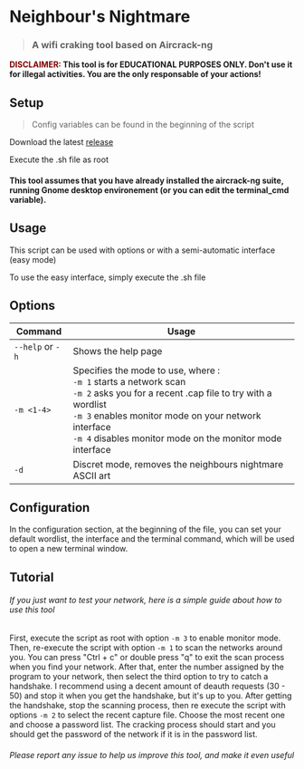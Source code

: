 # Neighbour's Nightmare

> ### A wifi craking tool based on Aircrack-ng

**<span style="color:#7E0000">DISCLAIMER:</span> This tool is for EDUCATIONAL PURPOSES ONLY.
Don't use it for illegal activities. You are the only responsable of your actions!**

## Setup

> Config variables can be found in the beginning of the script

Download the latest [release](https://github.com/xil-f-dev/Neighbors-Nightmare/releases)

Execute the .sh file as root

#### This tool assumes that you have already installed the **aircrack-ng** suite, running **Gnome desktop environement** (or you can edit the terminal_cmd variable).

## Usage

This script can be used with options or with a semi-automatic interface (easy mode)

To use the easy interface, simply execute the .sh file

## Options

| Command          | Usage |
| ---------------- | --------------- |
| `--help` or `-h` | Shows the help page |
| `-m <1-4>`       | Specifies the mode to use, where :<br/>`-m 1` starts a network scan<br/>`-m 2` asks you for a recent .cap file to try with a wordlist<br/>`-m 3` enables monitor mode on your network interface<br/>`-m 4` disables monitor mode on the monitor mode interface |
| `-d` | Discret mode, removes the neighbours nightmare ASCII art |

## Configuration

In the configuration section, at the beginning of the file, you can set your default wordlist, the interface and the terminal command, which will be used to open a new terminal window.

## Tutorial

###### If you just want to test your network, here is a simple guide about how to use this tool

First, execute the script as root with option `-m 3` to enable monitor mode.
Then, re-execute the script with option `-m 1` to scan the networks around you.
You can press "Ctrl + c" or double press "q" to exit the scan process when you find your network.
After that, enter the number assigned by the program to your network, then select the third option to try to catch a handshake. I recommend using a decent amount of deauth requests (30 - 50) and stop it when you get the handshake, but it's up to you.
After getting the handshake, stop the scanning process, then re execute the script with options `-m 2` to select the recent capture file. Choose the most recent one and choose a password list. The cracking process should start and you should get the password of the network if it is in the password list.

###### Please report any issue to help us improve this tool, and make it even useful
